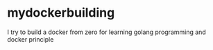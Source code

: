 # mydockerbuilding
I try to build a docker from zero for learning golang programming and docker principle
